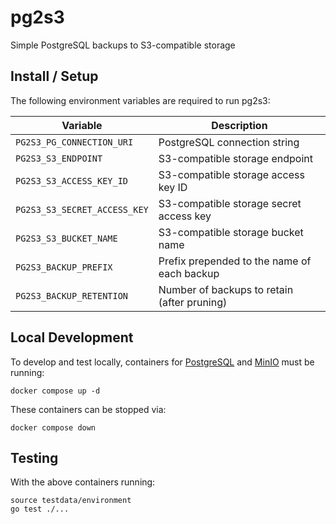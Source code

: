 # pg2s3
Simple PostgreSQL backups to S3-compatible storage

## Install / Setup
The following environment variables are required to run pg2s3:

| Variable                     | Description |
| ---------------------------- | ----------- |
| `PG2S3_PG_CONNECTION_URI`    | PostgreSQL connection string |
| `PG2S3_S3_ENDPOINT`          | S3-compatible storage endpoint |
| `PG2S3_S3_ACCESS_KEY_ID`     | S3-compatible storage access key ID |
| `PG2S3_S3_SECRET_ACCESS_KEY` | S3-compatible storage secret access key |
| `PG2S3_S3_BUCKET_NAME`       | S3-compatible storage bucket name |
| `PG2S3_BACKUP_PREFIX`        | Prefix prepended to the name of each backup |
| `PG2S3_BACKUP_RETENTION`     | Number of backups to retain (after pruning) |

## Local Development
To develop and test locally, containers for [PostgreSQL](https://www.postgresql.org/) and [MinIO](https://min.io/) must be running:
```
docker compose up -d
```

These containers can be stopped via:
```
docker compose down
```

## Testing
With the above containers running:
```
source testdata/environment
go test ./...
```
